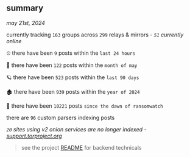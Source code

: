 
## summary
_may 21st, 2024_

currently tracking `163` groups across `299` relays & mirrors - _`51` currently online_

⏲ there have been `9` posts within the `last 24 hours`

🦈 there have been `122` posts within the `month of may`

🪐 there have been `523` posts within the `last 90 days`

🏚 there have been `939` posts within the `year of 2024`

🦕 there have been `10221` posts `since the dawn of ransomwatch`

there are `96` custom parsers indexing posts

_`20` sites using v2 onion services are no longer indexed - [support.torproject.org](https://support.torproject.org/onionservices/v2-deprecation/)_

> see the project [README](https://github.com/joshhighet/ransomwatch#ransomwatch--) for backend technicals
